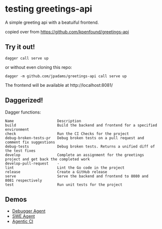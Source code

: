 # testing greetings-api

A simple greeting api with a beatuiful frontend.

copied over from https://github.com/kpenfound/greetings-api

## Try it out!

```
dagger call serve up
```

or without even cloning this repo:
```
dagger -m github.com/jpadams/greetings-api call serve up
```

The frontend will be available at http://localhost:8081/


## Daggerized!

Dagger functions:

```
Name                    Description
build                   Build the backend and frontend for a specified environment
check                   Run the CI Checks for the project
debug-broken-tests-pr   Debug broken tests on a pull request and comment fix suggestions
debug-tests             Debug broken tests. Returns a unified diff of the test fixes
develop                 Complete an assignment for the greetings project and get back the completed work
develop-pull-request    -
lint                    Lint the Go code in the project
release                 Create a GitHub release
serve                   Serve the backend and frontend to 8080 and 8081 respectively
test                    Run unit tests for the project
```

## Demos

- [Debugger Agent](./DEBUGGER_AGENT.md)
- [SWE Agent](./SWE_AGENT.md)
- [Agentic CI](./AGENTIC_CI.md)
